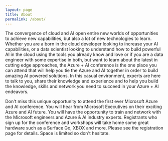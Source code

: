 ```yaml
---
layout: page
title: About
permalink: /about/
---
```


The convergence of cloud and AI open entire new worlds of opportunities to achieve new capabilities, but also a lot of new technologies to learn. Whether you are a born in the cloud developer looking to increase your AI capabilities, or a data scientist looking to understand how to build powerful AI in the cloud using the tools you already know and love or if you are a data engineer with some expertise in both, but want to learn about the latest in cutting edge approaches, the Azure + AI conference is the one place you can attend that will help you tie the Azure and AI together in order to build amazing AI powered solutions. In this casual environment, experts are here to talk to you, share their knowledge and experience and to help you build the knowledge, skills and network you need to succeed in your Azure + AI endeavors.

Don't miss this unique opportunity to attend the first ever Microsoft Azure and AI conference. You will hear from Microsoft Executives on their exciting Azure and AI future. You will have the opportunity to train and network with the Microsoft engineers and Azure & AI industry experts. Registrants who sign up for the conference and workshops will take home some great hardware such as a Surface Go, XBOX and more. Please see the registration page for details. Space is limited so don't hesitate.

[AzureAIConference-organization]: https://azureaiconf.github.io/
